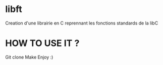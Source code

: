 # libft
Creation d'une librairie en C reprennant les fonctions standards de la libC

# HOW TO USE IT ?

Git clone
Make
Enjoy :)
